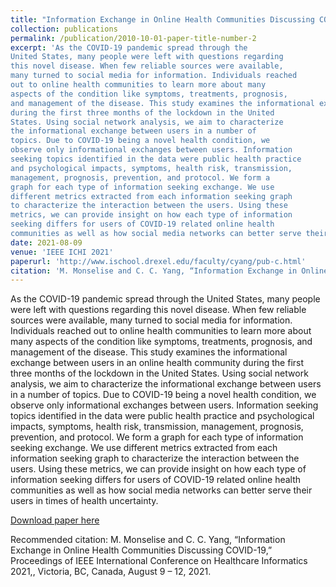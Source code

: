 ```yaml
---
title: "Information Exchange in Online Health Communities Discussing COVID-19"
collection: publications
permalink: /publication/2010-10-01-paper-title-number-2
excerpt: 'As the COVID-19 pandemic spread through the
United States, many people were left with questions regarding
this novel disease. When few reliable sources were available,
many turned to social media for information. Individuals reached
out to online health communities to learn more about many
aspects of the condition like symptoms, treatments, prognosis,
and management of the disease. This study examines the informational exchange between users in an online health community
during the first three months of the lockdown in the United
States. Using social network analysis, we aim to characterize
the informational exchange between users in a number of
topics. Due to COVID-19 being a novel health condition, we
observe only informational exchanges between users. Information
seeking topics identified in the data were public health practice
and psychological impacts, symptoms, health risk, transmission,
management, prognosis, prevention, and protocol. We form a
graph for each type of information seeking exchange. We use
different metrics extracted from each information seeking graph
to characterize the interaction between the users. Using these
metrics, we can provide insight on how each type of information
seeking differs for users of COVID-19 related online health
communities as well as how social media networks can better serve their users in times of health uncertainty.'
date: 2021-08-09
venue: 'IEEE ICHI 2021'
paperurl: 'http://www.ischool.drexel.edu/faculty/cyang/pub-c.html'
citation: 'M. Monselise and C. C. Yang, “Information Exchange in Online Health Communities Discussing COVID-19,” Proceedings of IEEE International Conference on Healthcare Informatics 2021,, Victoria, BC, Canada, August 9 – 12, 2021.'
---
```

As the COVID-19 pandemic spread through the
United States, many people were left with questions regarding
this novel disease. When few reliable sources were available,
many turned to social media for information. Individuals reached
out to online health communities to learn more about many
aspects of the condition like symptoms, treatments, prognosis,
and management of the disease. This study examines the informational exchange between users in an online health community
during the first three months of the lockdown in the United
States. Using social network analysis, we aim to characterize
the informational exchange between users in a number of
topics. Due to COVID-19 being a novel health condition, we
observe only informational exchanges between users. Information
seeking topics identified in the data were public health practice
and psychological impacts, symptoms, health risk, transmission,
management, prognosis, prevention, and protocol. We form a
graph for each type of information seeking exchange. We use
different metrics extracted from each information seeking graph
to characterize the interaction between the users. Using these
metrics, we can provide insight on how each type of information
seeking differs for users of COVID-19 related online health
communities as well as how social media networks can better
serve their users in times of health uncertainty.

[Download paper here](http://www.ischool.drexel.edu/faculty/cyang/pub-c.html)

Recommended citation: M. Monselise and C. C. Yang, “Information Exchange in Online Health Communities Discussing COVID-19,” Proceedings of IEEE International Conference on Healthcare Informatics 2021,, Victoria, BC, Canada, August 9 – 12, 2021.